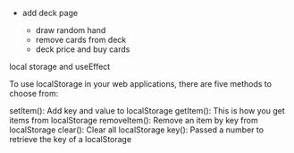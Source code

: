 -   add deck page

    -   draw random hand
    -   remove cards from deck
    -   deck price and buy cards

local storage and useEffect

To use localStorage in your web applications, there are five methods to choose from:

setItem(): Add key and value to localStorage
getItem(): This is how you get items from localStorage
removeItem(): Remove an item by key from localStorage
clear(): Clear all localStorage
key(): Passed a number to retrieve the key of a localStorage
